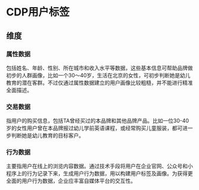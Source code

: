 # CDP用户标签



## 维度



### 属性数据

包括姓名、年龄、性别、所在城市和收入水平等数据，这些基本信息可帮助品牌做初步的人群画像，比如一个30～40岁，生活在北京的女性，可初步判断她是幼儿教育的潜在客群。不过仅通过属性数据建立的用户画像比较粗糙，并不能进行精准全面描述。

### 交易数据

指用户的购买信息，包括TA曾经买过的本品牌和其他品牌产品。比如一位30-40岁的女性用户曾在本品牌报过幼儿学前英语课程，或经常购买儿童服装，都可进一步判断她是幼儿教育的目标客户。

### 行为数据

主要指用户在线上的浏览内容数据。通过技术手段将用户在企业官网、公众号和小程序上的行为记录下来，生成用户行为数据，用以构建用户标签及画像。为获得更全面的用户行为数据，企业应丰富自媒体平台的交互性。


